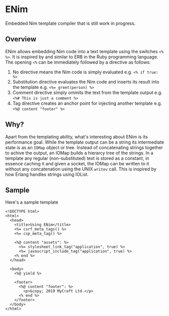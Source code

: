 # ENim
Embedded Nim template compiler that is still work in progress.


## Overview
ENim allows embedding Nim code into a text template using the switches ```<% %>```. It is inspired by and similar to ERB in the Ruby programming language. The opening ```<%``` can be immediately followed by a directive as follows:

1. No directive means the Nim code is simply evaluated e.g. ```<% if true: %>```
2. Substitution directive evaluates the Nim code and inserts its result into the template e.g. ```<%= greet(person) %>```
3. Comment directive simply ommits the text from the template output e.g. ```<%# This is just a comment %>```
4. Tag directive creates an anchor point for injecting another template e.g. ```<%@ content "footer" %>```


## Why?
Apart from the templating ability, what's interesting about ENim is its performance goal. While the template output can be a string its intermediate state is as an ```IOMap``` object or tree. Instead of concatenating strings together to achive the output, an IOMap builds a hierarcy tree of the strings. In a template any regular (non-substituted) text is stored as a constant, in essence caching it and given a socket, the IOMap can be written to it without any concatenation using the UNIX ```writev``` call. This is inspired by how Erlang handles strings using IOList.


## Sample
Here's a sample template
```
<!DOCTYPE html>
<html>
  <head>
    <title>Using ENim</title>
    <%= csrf_meta_tags() %>
    <%= csp_meta_tag() %>

    <%@ content "assets": %>
      <%= stylesheet_link_tag("application", true) %>
      <%= javascript_include_tag("application", true) %>
    <% end %>
  </head>

  <body>
    <%@ yield %>

    <footer>
      <%@ content "footer": %>
        <p>&copy; 2019 MyCraft Ltd.</p>
      <% end %>
    </footer>
  </body>
</html>
```

